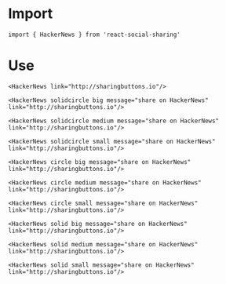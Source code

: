 # Import

```
import { HackerNews } from 'react-social-sharing'
```

# Use

```react
<HackerNews link="http://sharingbuttons.io"/>
```

```react
<HackerNews solidcircle big message="share on HackerNews" link="http://sharingbuttons.io"/>
```

```react
<HackerNews solidcircle medium message="share on HackerNews" link="http://sharingbuttons.io"/>
```

```react
<HackerNews solidcircle small message="share on HackerNews" link="http://sharingbuttons.io"/>
```

```react
<HackerNews circle big message="share on HackerNews" link="http://sharingbuttons.io"/>
```

```react
<HackerNews circle medium message="share on HackerNews" link="http://sharingbuttons.io"/>
```

```react
<HackerNews circle small message="share on HackerNews" link="http://sharingbuttons.io"/>
```

```react
<HackerNews solid big message="share on HackerNews" link="http://sharingbuttons.io"/>
```

```react
<HackerNews solid medium message="share on HackerNews" link="http://sharingbuttons.io"/>
```

```react
<HackerNews solid small message="share on HackerNews" link="http://sharingbuttons.io"/>
```
